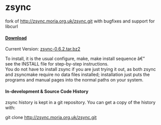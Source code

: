 # zsync
fork of http://zsync.moria.org.uk/zsync.git with bugfixes and support for libcurl


#### [Download](http://zsync.moria.org.uk/downloads)
Current Version: [zsync-0.6.2.tar.bz2](http://zsync.moria.org.uk/download/zsync-0.6.2.tar.bz2)

To install, it is the usual configure, make, make install sequence â€”<br />
see the INSTALL file for step-by-step instructions.<br />
You do not have to install zsync if you are just trying it out, as both zsync and zsyncmake require no data files installed; installation just puts the programs and manual pages into the normal paths on your system.


#### In-development & Source Code History
zsync history is kept in a git repository. You can get a copy of the history with:

git clone http://zsync.moria.org.uk/zsync.git
